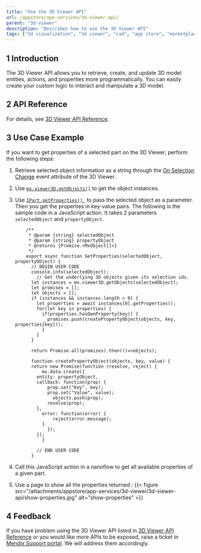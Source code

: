 ```yaml
---
title: "Use the 3D Viewer API"
url: /appstore/app-services/3d-viewer-api/
parent: "3d-viewer"
description: "Describes how to use the 3D Viewer API"
tags: ["3d visualization", "3d viewer", "cad", "app store", "marketplace", "component", "platform support"]
---
```


## 1 Introduction

The 3D Viewer API allows you to retrieve, create, and update 3D model entities, actions, and properties more programmatically. You can easily create your custom logic to interact and manipulate a 3D model.

## 2 API Reference

For details, see [3D Viewer API Reference](http://3dviewer-apidoc.s3-website.eu-central-1.amazonaws.com/index/v2.1/apidoc/3dviewer.html).

## 3 Use Case Example

If you want to get properties of a selected part on the 3D Viewer, perform the following steps:

1. Retrieve selected object information as a string through the [On Selection Change](/appstore/app-services/3d-viewer/#on-selection-change) event attribute of the 3D Viewer.
2. Use [`mx.viewer3D.getObjects()`](http://3dviewer-apidoc.s3-website.eu-central-1.amazonaws.com/index/v2.1/apidoc/3dviewer.mx.viewer3d.getobjects.html#mx-viewer3d-getobjects-function) to get the object instances.
3.  Use [`IPart.getProperties() `](http://3dviewer-apidoc.s3-website.eu-central-1.amazonaws.com/index/v2.1/apidoc/3dviewer.ipart.getproperties.html) to pass the selected object as a parameter. Then you get the properties in key-value pairs. The following is the sample code in a JavaScript action. It takes 2 parameters `selectedObject` and `propertyObject`.

	```
        /**
         * @param {string} selectedObject
         * @param {string} propertyObject
         * @returns {Promise.<MxObject[]>}
         */
        export async function GetProperties(selectedObject, propertyObject) {
          // BEGIN USER CODE
          console.info(selectedObject);
            // Get the underlying 3D objects given its selection ids.
          let instances = mx.viewer3D.getObjects(selectedObject);
          let promises = [];
          let objects = [];
          if (instances && instances.length > 0) {
            let properties = await instances[0].getProperties();
            for(let key in properties) {
              if(properties.hasOwnProperty(key)) {
                promises.push(createPropertyObject(objects, key, properties[key]));
              }
            }
          }

          return Promise.all(promises).then(()=>objects);

          function createPropertyObject(objects, key, value) {
          return new Promise(function (resolve, reject) {
              mx.data.create({
            entity: propertyObject,
            callback: function(prop) {
                prop.set("Key", key);
                prop.set("Value", value);
                  objects.push(prop);
                resolve(prop);
            },
              error: function(error) {
                  reject(error.message);
              }
                });
            });
              }

            // END USER CODE
          }
    ```
    
4. Call this JavaScript action in a nanoflow to get all available properties of a given part.
5. Use a page to show all the properties returned :
   {{< figure src="/attachments/appstore/app-services/3d-viewer/3d-viewer-api/show-properties.jpg" alt="show-properties" >}}

## 4 Feedback

If you have problem using the 3D Viewer API listed in [3D Viewer API Reference](http://3dviewer-apidoc.s3-website.eu-central-1.amazonaws.com/index/v2.1/apidoc/3dviewer.html) or you would like more APIs to be exposed, raise a ticket in [Mendix Support portal](https://support.mendix.com/hc/en-us). We will address them accordingly. 
